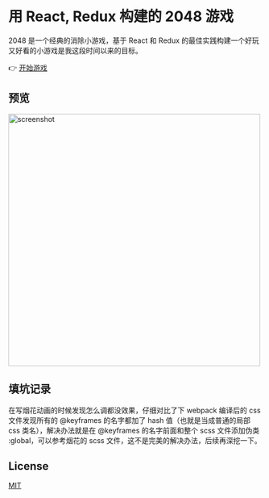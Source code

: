 # 用 React, Redux 构建的 2048 游戏

2048 是一个经典的消除小游戏，基于 React 和 Redux 的最佳实践构建一个好玩又好看的小游戏是我这段时间以来的目标。

👉 [开始游戏](https://devrsi0n.github.io/React-2048-game/)

## 预览

<a href="https://devrsi0n.github.io/React-2048-game/">
  <img src="https://github.com/devrsi0n/React-2048-game/blob/master/screenshot.png" width="500px" alt="screenshot">
</a>

## 填坑记录

在写烟花动画的时候发现怎么调都没效果，仔细对比了下 webpack 编译后的 css 文件发现所有的 @keyframes
的名字都加了 hash 值（也就是当成普通的局部 css 类名），解决办法就是在 @keyframes 的名字前面和整个 scss 文件添加伪类 :global，可以参考烟花的 scss 文件，这不是完美的解决办法，后续再深挖一下。

## License

[MIT](http://opensource.org/licenses/MIT)
